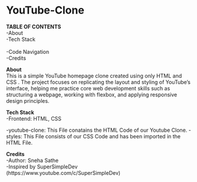 # YouTube-Clone
<body>
  <p>
<strong> TABLE OF CONTENTS </strong> 
<br>
-About <!--Introduction to Project -->
<br>
-Tech Stack
<br>
<br>
-Code Navigation
 </br>
-Credits
<br>
</p>
<p>
<Strong>About</Strong>
 <br>
  This is a simple YouTube homepage clone created using only HTML and CSS . The project focuses on replicating the layout and styling of YouTube’s interface, helping me practice core web development skills such     as structuring a webpage, working with flexbox, and applying responsive design principles.
</p>
<p>
<Strong>Tech Stack</Strong>
<br>
  -Frontend: HTML, CSS
</p>
<p>
-youtube-clone: This File conatains the HTML Code of our Youtube Clone. 
-styles: This File consists of our CSS Code and has been imported in the HTML File.
</p>
<p>
<Strong>Credits</Strong>
  <br>
  -Author: Sneha Sathe
  <br>
  -Inspired by SuperSimpleDev (https://www.youtube.com/c/SuperSimpleDev)  
  <br>
</p>
</body>
